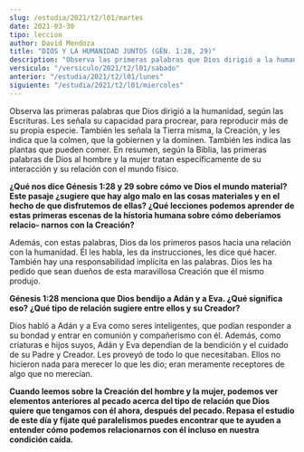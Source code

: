 ```yaml
---
slug: /estudia/2021/t2/l01/martes
date: 2021-03-30
tipo: leccion
author: David Mendoza
title: "DIOS Y LA HUMANIDAD JUNTOS (GÉN. 1:28, 29)"
description: "Observa las primeras palabras que Dios dirigió a la humanidad, según las Escrituras. Les señala su capacidad para procrear, para reproducir más de su propia especie. También les señala la Tierra misma, la Creación, y les indica que la colmen, que la gobiernen y la dominen"
versiculo: "/versiculo/2021/t2/l01/sabado"
anterior: "/estudia/2021/t2/l01/lunes"
siguiente: "/estudia/2021/t2/l01/miercoles"
---
```


Observa las primeras palabras que Dios dirigió a la humanidad,
según las Escrituras. Les señala su capacidad para procrear,
para reproducir más de su propia especie. También les
señala la Tierra misma, la Creación, y les indica que la
colmen, que la gobiernen y la dominen. También les indica las
plantas que pueden comer. En resumen, según la Biblia, las
primeras palabras de Dios al hombre y la mujer tratan
específicamente de su interacción y su relación con el
mundo físico.


**¿Qué nos dice Génesis 1:28 y 29 sobre cómo ve
Dios el mundo material? Este pasaje ¿sugiere que hay algo malo
en las cosas materiales y en el hecho de que disfrutemos de ellas?
¿Qué lecciones podemos aprender de estas primeras escenas
de la historia humana sobre cómo deberíamos relacio-
narnos con la Creación?**

Además, con estas palabras, Dios da los primeros pasos hacia una
relación con la humanidad. Él les habla, les da
instrucciones, les dice qué hacer. También hay una
responsabilidad implícita en las palabras. Dios les ha pedido que
sean dueños de esta maravillosa Creación que él mismo
produjo.


**Génesis 1:28 menciona que Dios bendijo a Adán y a Eva.
¿Qué significa eso? ¿Qué tipo de relación
sugiere entre ellos y su Creador?**

Dios habló a Adán y a Eva como seres inteligentes, que
podían responder a su bondad y entrar en comunión y
compañerismo con él. Además, como criaturas e hijos
suyos, Adán y Eva dependían de la bendición y el
cuidado de su Padre y Creador. Les proveyó de todo lo que
necesitaban. Ellos no hicieron nada para merecer lo que les dio; eran
meramente receptores de algo que no merecían.


**Cuando leemos sobre la Creación del hombre y la mujer, podemos
ver elementos anteriores al pecado acerca del tipo de relación
que Dios quiere que tengamos con él ahora, después del
pecado. Repasa el estudio de este día y fíjate qué
paralelismos puedes encontrar que te ayuden a entender cómo
podemos relacionarnos con él incluso en nuestra condición
caída.**
